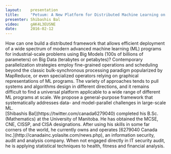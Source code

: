 ```yaml
---
layout:    presentation
title:     "Petuum: A New Platform for Distributed Machine Learning on Big Data"
presenter: Shibashis Bal
video:     gAK4L3EUSNE
date:      2016-02-12
---
```


<div id="abstract">
How can one build a distributed framework that allows efficient deployment of a wide spectrum of modern advanced machine learning (ML) programs for industrial-scale problems using Big Models (100s of billions of parameters) on Big Data (terabytes or petabytes)? Contemporary parallelization strategies employ fine-grained operations and scheduling beyond the classic bulk-synchronous processing paradigm popularized by MapReduce, or even specialized operators relying on graphical representations of ML programs. The variety of approaches tends to pull systems and algorithms design in different directions, and it remains difficult to find a universal platform applicable to a wide range of different ML programs at scale. We propose a general-purpose framework that systematically addresses data- and model-parallel challenges in large-scale ML.
</div>

<div id="bio">
[Shibashis Bal](https://twitter.com/canada6279040) completed his B.Sc. (Mathematics) at the University of Manitoba. He has obtained the MCSE, CNE, CISSP, and CISA designations. After using his skills in some far corners of the world, he currently owns and operates [6279040 Canada Inc.](http://canadainc.yolasite.com/news.php), an information security, audit and analysis company.  When not engaged directly in IT security audit, he is applying statistical techniques to health, fitness and financial analysis.
</div>
